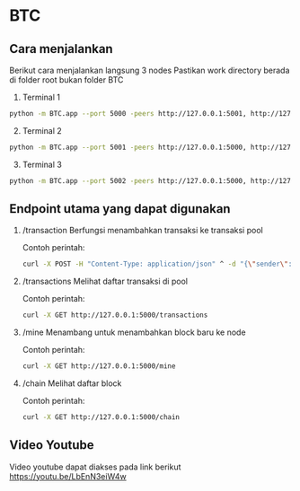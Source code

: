 # BTC

## Cara menjalankan
Berikut cara menjalankan langsung 3 nodes
Pastikan work directory berada di folder root bukan folder BTC
1. Terminal 1
  ```bash
  python -m BTC.app --port 5000 -peers http://127.0.0.1:5001, http://127.0.0.1:5002 --difficulty 4
  ```
2. Terminal 2
  ```bash
  python -m BTC.app --port 5001 -peers http://127.0.0.1:5000, http://127.0.0.1:5002 --difficulty 4
  ```
3. Terminal 3
  ```bash
  python -m BTC.app --port 5002 -peers http://127.0.0.1:5000, http://127.0.0.1:5001 --difficulty 4
  ```

## Endpoint utama yang dapat digunakan
1. /transaction
   Berfungsi menambahkan transaksi ke transaksi pool
   
   Contoh perintah:
   ```bash
   curl -X POST -H "Content-Type: application/json" ^ -d "{\"sender\":\"Alice\",\"recipient\":\"Bob\",\"amount\":50}" ^ http://127.0.0.1:5000/transaction
   ```
2. /transactions
   Melihat daftar transaksi di pool
   
   Contoh perintah:
   ```bash
   curl -X GET http://127.0.0.1:5000/transactions
   ```
3. /mine
   Menambang untuk menambahkan block baru ke node
   
   Contoh perintah:
   ```bash
   curl -X GET http://127.0.0.1:5000/mine
   ```
5. /chain
   Melihat daftar block
   
   Contoh perintah:
   ```bash
   curl -X GET http://127.0.0.1:5000/chain
   ```
## Video Youtube
Video youtube dapat diakses pada link berikut
https://youtu.be/LbEnN3eiW4w


